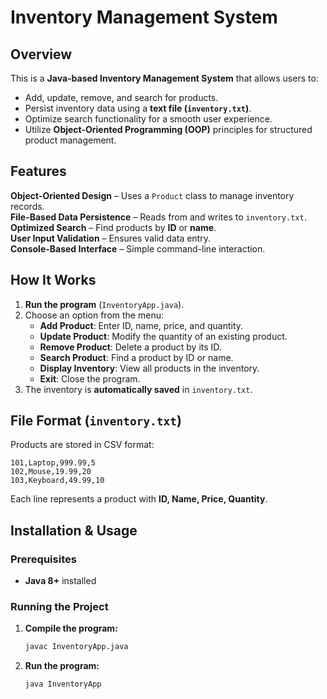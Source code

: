 # Inventory Management System 

## Overview
This is a **Java-based Inventory Management System** that allows users to:
- Add, update, remove, and search for products.
- Persist inventory data using a **text file (`inventory.txt`)**.
- Optimize search functionality for a smooth user experience.
- Utilize **Object-Oriented Programming (OOP)** principles for structured product management.

## Features
**Object-Oriented Design** – Uses a `Product` class to manage inventory records.  
**File-Based Data Persistence** – Reads from and writes to `inventory.txt`.  
**Optimized Search** – Find products by **ID** or **name**.  
**User Input Validation** – Ensures valid data entry.  
**Console-Based Interface** – Simple command-line interaction.

## How It Works
1. **Run the program** (`InventoryApp.java`).
2. Choose an option from the menu:
   - **Add Product**: Enter ID, name, price, and quantity.
   - **Update Product**: Modify the quantity of an existing product.
   - **Remove Product**: Delete a product by its ID.
   - **Search Product**: Find a product by ID or name.
   - **Display Inventory**: View all products in the inventory.
   - **Exit**: Close the program.
3. The inventory is **automatically saved** in `inventory.txt`.

## File Format (`inventory.txt`)
Products are stored in CSV format:
```
101,Laptop,999.99,5
102,Mouse,19.99,20
103,Keyboard,49.99,10
```
Each line represents a product with **ID, Name, Price, Quantity**.

## Installation & Usage
### Prerequisites
- **Java 8+** installed

### Running the Project
1. **Compile the program:**
   ```bash
   javac InventoryApp.java
   ```
2. **Run the program:**
   ```bash
   java InventoryApp
   ```



